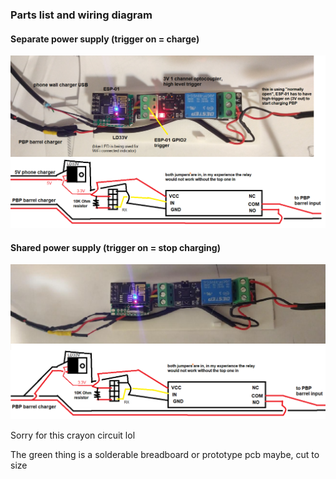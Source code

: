 ### Parts list and wiring diagram

#### Separate power supply (trigger on = charge)

<img src="./wiring-separate-power-supply.png"/>

#### Shared power supply (trigger on = stop charging)

<img src="./wiring-shared-power-supply.png"/>

Sorry for this crayon circuit lol

The green thing is a solderable breadboard or prototype pcb maybe, cut to size

